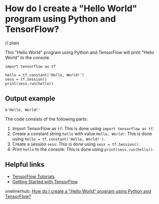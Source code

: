 # How do I create a "Hello World" program using Python and TensorFlow?
// plain

This "Hello World" program using Python and TensorFlow will print "Hello World" to the console.

```
import tensorflow as tf

hello = tf.constant('Hello, World!')
sess = tf.Session()
print(sess.run(hello))
```
## Output example
 `b'Hello, World!'`

The code consists of the following parts:
1. Import TensorFlow as `tf`: This is done using `import tensorflow as tf`.
2. Create a constant string `hello` with value `Hello, World!`: This is done using `hello = tf.constant('Hello, World!')`.
3. Create a session `sess`: This is done using `sess = tf.Session()`.
4. Print `hello` to the console: This is done using `print(sess.run(hello))`.

## Helpful links
- [TensorFlow Tutorials](https://www.tensorflow.org/tutorials/)
- [Getting Started with TensorFlow](https://www.tensorflow.org/get_started/)

onelinerhub: [How do I create a "Hello World" program using Python and TensorFlow?](https://onelinerhub.com/python-tensorflow/how-do-i-create-a--hello-world--program-using-python-and-tensorflow)